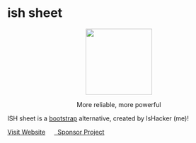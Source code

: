 # ish sheet
<div align="center">
<img src="https://github.com/ishayu-c/ish-sheet/blob/main/favicon.png?raw=true" width="150" height="150">
  <p>More reliable, more powerful</p>
  </div>

<p>ISH sheet is a <a href="https://github.com/twbs/bootstrap">bootstrap</a> alternative, created by IsHacker (me)!</p><a href="https://ish-sheet.ishacker.repl.co" style="margin-right:20px;">Visit Website</a><a href="https://opencollective.com/ish-sheet" display="inline">&nbsp;&nbsp;Sponsor Project</a>
